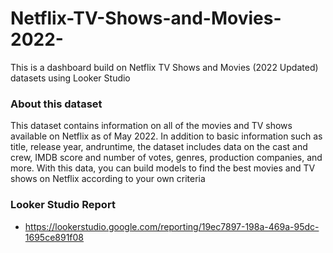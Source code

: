# Netflix-TV-Shows-and-Movies-2022-
This is a dashboard build on Netflix TV Shows and Movies (2022 Updated) datasets using Looker Studio
### About this dataset
This dataset contains information on all of the movies and TV shows available on Netflix as of May 2022. In addition to basic information such as title, release year, andruntime, the dataset includes data on the cast and crew, IMDB score and number of votes, genres, production companies, and more. With this data, you can build models to find the best movies and TV shows on Netflix according to your own criteria

### Looker Studio Report
* https://lookerstudio.google.com/reporting/19ec7897-198a-469a-95dc-1695ce891f08
  
